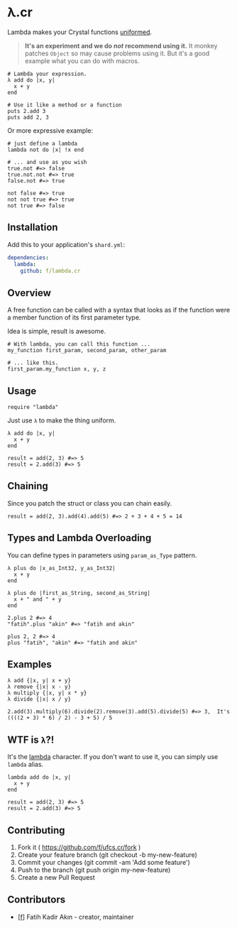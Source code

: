 # λ.cr

Lambda makes your Crystal functions [uniformed][1].

> **It's an experiment and we do *not* recommend using it.**
> It monkey patches `Object` so may cause problems using it. But it's a good example what you can do with macros.

```crystal
# Lambda your expression.
λ add do |x, y|
  x + y
end

# Use it like a method or a function
puts 2.add 3
puts add 2, 3
```

Or more expressive example:

```crystal
# just define a lambda
lambda not do |x| !x end

# ... and use as you wish
true.not #=> false
true.not.not #=> true
false.not #=> true

not false #=> true
not not true #=> true
not true #=> false
```

## Installation

Add this to your application's `shard.yml`:

```yaml
dependencies:
  lambda:
    github: f/lambda.cr
```

## Overview

A free function can be called with a syntax that looks as if the function were a member function of its first parameter type.

Idea is simple, result is awesome.
```crystal
# With lambda, you can call this function ...
my_function first_param, second_param, other_param

# ... like this.
first_param.my_function x, y, z
```

## Usage

```crystal
require "lambda"
```

Just use `λ` to make the thing uniform.

```crystal
λ add do |x, y|
  x + y
end

result = add(2, 3) #=> 5
result = 2.add(3) #=> 5
```

## Chaining

Since you patch the struct or class you can chain easily.

```crystal
result = add(2, 3).add(4).add(5) #=> 2 + 3 + 4 + 5 = 14
```

## Types and Lambda Overloading

You can define types in parameters using `param_as_Type` pattern.

```crystal
λ plus do |x_as_Int32, y_as_Int32|
  x + y
end

λ plus do |first_as_String, second_as_String|
  x + " and " + y
end

2.plus 2 #=> 4
"fatih".plus "akin" #=> "fatih and akin"

plus 2, 2 #=> 4
plus "fatih", "akin" #=> "fatih and akin"
```

## Examples

```crystal
λ add {|x, y| x + y}
λ remove {|x| x - y}
λ multiply {|x, y| x * y}
λ divide {|x| x / y}

2.add(3).multiply(6).divide(2).remove(3).add(5).divide(5) #=> 3,  It's ((((2 + 3) * 6) / 2) - 3 + 5) / 5
```

## WTF is `λ`?!

It's the [lambda](https://en.wikipedia.org/wiki/Lambda) character. If you don't want to use it, you can simply use `lambda` alias.

```crystal
lambda add do |x, y|
  x + y
end

result = add(2, 3) #=> 5
result = 2.add(3) #=> 5
```

## Contributing

1. Fork it ( https://github.com/f/ufcs.cr/fork )
2. Create your feature branch (git checkout -b my-new-feature)
3. Commit your changes (git commit -am 'Add some feature')
4. Push to the branch (git push origin my-new-feature)
5. Create a new Pull Request

## Contributors

- [[f]](https://github.com/f) Fatih Kadir Akın - creator, maintainer

[1]: http://dlang.org/function.html#pseudo-member
